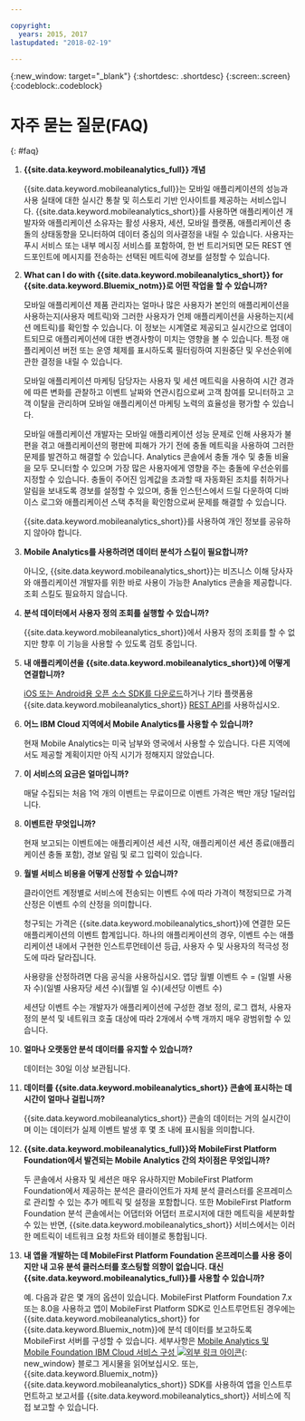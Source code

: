 ```yaml
---

copyright:
  years: 2015, 2017
lastupdated: "2018-02-19"

---
```

{:new_window: target="_blank"}
{:shortdesc: .shortdesc}
{:screen:.screen}
{:codeblock:.codeblock}


# 자주 묻는 질문(FAQ) 
{: #faq}


1. **{{site.data.keyword.mobileanalytics_full}} 개념**
	
	{{site.data.keyword.mobileanalytics_full}}는 모바일 애플리케이션의 성능과 사용 실태에 대한 실시간 통찰 및 히스토리 기반 인사이트를 제공하는 서비스입니다. {{site.data.keyword.mobileanalytics_short}}를 사용하면 애플리케이션 개발자와 애플리케이션 소유자는 활성 사용자, 세션, 모바일 플랫폼, 애플리케이션 충돌의 상태동향을 모니터하여 데이터 중심의 의사결정을 내릴 수 있습니다. 사용자는 푸시 서비스 또는 내부 메시징 서비스를 포함하여, 한 번 트리거되면 모든 REST 엔드포인트에 메시지를 전송하는 선택된 메트릭에 경보를 설정할 수 있습니다.


2. **What can I do with {{site.data.keyword.mobileanalytics_short}} for {{site.data.keyword.Bluemix_notm}}로 어떤 작업을 할 수 있습니까?**

	모바일 애플리케이션 제품 관리자는 얼마나 많은 사용자가 본인의 애플리케이션을 사용하는지(사용자 메트릭)와 그러한 사용자가 언제 애플리케이션을 사용하는지(세션 메트릭)를 확인할 수 있습니다. 이 정보는 시계열로 제공되고 실시간으로 업데이트되므로 애플리케이션에 대한 변경사항이 미치는 영향을 볼 수 있습니다. 특정 애플리케이션 버전 또는 운영 체제를 표시하도록 필터링하여 지원중단 및 우선순위에 관한 결정을 내릴 수 있습니다. 
	
	모바일 애플리케이션 마케팅 담당자는 사용자 및 세션 메트릭을 사용하여 시간 경과에 따른 변화를 관찰하고 이벤트 날짜와 연관시킴으로써 고객 참여를 모니터하고 고객 이탈을 관리하며 모바일 애플리케이션 마케팅 노력의 효율성을 평가할 수 있습니다.
	
	모바일 애플리케이션 개발자는 모바일 애플리케이션 성능 문제로 인해 사용자가 불편을 겪고 애플리케이션의 평판에 피해가 가기 전에 충돌 메트릭을 사용하여 그러한 문제를 발견하고 해결할 수 있습니다. Analytics 콘솔에서 충돌 개수 및 충돌 비율을 모두 모니터할 수 있으며 가장 많은 사용자에게 영향을 주는 충돌에 우선순위를 지정할 수 있습니다. 충돌이 주어진 임계값을 초과할 때 자동화된 조치를 취하거나 알림을 보내도록 경보를 설정할 수 있으며, 충돌 인스턴스에서 드릴 다운하여 디바이스 로그와 애플리케이션 스택 추적을 확인함으로써 문제를 해결할 수 있습니다.
	
	{{site.data.keyword.mobileanalytics_short}}를 사용하여 개인 정보를 공유하지 않아야 합니다.

3. **Mobile Analytics를 사용하려면 데이터 분석가 스킬이 필요합니까?**

	아니오, {{site.data.keyword.mobileanalytics_short}}는 비즈니스 이해 당사자와 애플리케이션 개발자를 위한 바로 사용이 가능한 Analytics 콘솔을 제공합니다. 조회 스킬도 필요하지 않습니다.

4. **분석 데이터에서 사용자 정의 조회를 실행할 수 있습니까?**

    {{site.data.keyword.mobileanalytics_short}}에서 사용자 정의 조회를 할 수 없지만 향후 이 기능을 사용할 수 있도록 검토 중입니다.
	
5. **내 애플리케이션을 {{site.data.keyword.mobileanalytics_short}}에 어떻게 연결합니까?**

    [iOS 또는 Android용 오픈 소스 SDK를 다운로드](install-client-sdk.html)하거나 기타 플랫폼용 {{site.data.keyword.mobileanalytics_short}} [REST API](https://mobile-analytics-dashboard.{DomainName}/analytics-service/)를 사용하십시오. 

6. **어느 IBM Cloud 지역에서 Mobile Analytics를 사용할 수 있습니까?**

    현재 Mobile Analytics는 미국 남부와 영국에서 사용할 수 있습니다. 다른 지역에서도 제공할 계획이지만 아직 시기가 정해지지 않았습니다.

7. **이 서비스의 요금은 얼마입니까?**

    매달 수집되는 처음 1억 개의 이벤트는 무료이므로 이벤트 가격은 백만 개당 1달러입니다.
	
8. **이벤트란 무엇입니까?**

    현재 보고되는 이벤트에는 애플리케이션 세션 시작, 애플리케이션 세션 종료(애플리케이션 충돌 포함), 경보 알림 및 로그 입력이 있습니다.
	
9. **월별 서비스 비용을 어떻게 산정할 수 있습니까?**

    클라이언트 계정별로 서비스에 전송되는 이벤트 수에 따라 가격이 책정되므로 가격 산정은 이벤트 수의 산정을 의미합니다.  
	
	청구되는 가격은 {{site.data.keyword.mobileanalytics_short}}에 연결한 모든 애플리케이션의 이벤트 합계입니다. 하나의 애플리케이션의 경우, 이벤트 수는 애플리케이션 내에서 구현한 인스트루먼테이션 등급, 사용자 수 및 사용자의 적극성 정도에 따라 달라집니다. 
	
	사용량을 산정하려면 다음 공식을 사용하십시오. 앱당 월별 이벤트 수 = (일별 사용자 수)(일별 사용자당 세션 수)(월별 일 수)(세션당 이벤트 수)

	
	세션당 이벤트 수는 개발자가 애플리케이션에 구성한 경보 정의, 로그 캡처, 사용자 정의 분석 및 네트워크 호출 대상에 따라 2개에서 수백 개까지 매우 광범위할 수 있습니다.

9. **얼마나 오랫동안 분석 데이터를 유지할 수 있습니까?**

    데이터는 30일 이상 보관됩니다.
	
10. **데이터를 {{site.data.keyword.mobileanalytics_short}} 콘솔에 표시하는 데 시간이 얼마나 걸립니까?**

    {{site.data.keyword.mobileanalytics_short}} 콘솔의 데이터는 거의 실시간이며 이는 데이터가 실제 이벤트 발생 후 몇 초 내에 표시됨을 의미합니다.
	
11. **{{site.data.keyword.mobileanalytics_full}}와 MobileFirst Platform Foundation에서 발견되는 Mobile Analytics 간의 차이점은 무엇입니까?**

    두 콘솔에서 사용자 및 세션은 매우 유사하지만 MobileFirst Platform Foundation에서 제공하는 분석은 클라이언트가 자체 분석 클러스터를 온프레미스로 관리할 수 있는 추가 메트릭 및 설정을 포함합니다. 또한 MobileFirst Platform Foundation 분석 콘솔에서는 어댑터와 어댑터 프로시저에 대한 메트릭을 세분화할 수 있는 반면, {{site.data.keyword.mobileanalytics_short}} 서비스에서는 이러한 메트릭이 네트워크 요청 차트와 테이블로 통합됩니다.
	
12. **내 앱을 개발하는 데 MobileFirst Platform Foundation 온프레미스를 사용 중이지만 내 고유 분석 클러스터를 호스팅할 의향이 없습니다. 대신 {{site.data.keyword.mobileanalytics_full}}를 사용할 수 있습니까?**

    예. 다음과 같은 몇 개의 옵션이 있습니다. MobileFirst Platform Foundation 7.x 또는 8.0을 사용하고 앱이 MobileFirst Platform SDK로 인스트루먼트된 경우에는 {{site.data.keyword.mobileanalytics_short}} for {{site.data.keyword.Bluemix_notm}}에 분석 데이터를 보고하도록 MobileFirst 서버를 구성할 수 있습니다. 세부사항은 [Mobile Analytics 및 Mobile Foundation IBM Cloud 서비스 구성 ![외부 링크 아이콘](../../icons/launch-glyph.svg "외부 링크 아이콘")](https://mobilefirstplatform.ibmcloud.com/blog/2016/07/11/analytics-bm-service/){: new_window} 블로그 게시물을 읽어보십시오. 또는, {{site.data.keyword.Bluemix_notm}} {{site.data.keyword.mobileanalytics_short}} SDK를 사용하여 앱을 인스트루먼트하고 보고서를 {{site.data.keyword.mobileanalytics_short}} 서비스에 직접 보고할 수 있습니다.
